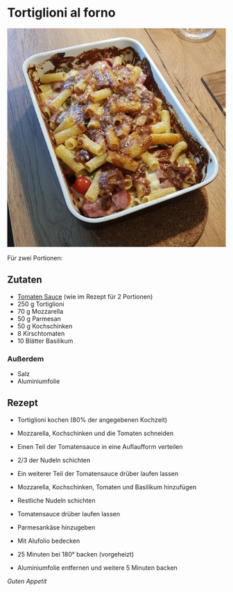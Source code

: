 # Tortiglioni al forno

![img](imgs/Tortiglioni_al_forno.jpg)

Für zwei Portionen:

## Zutaten
- [Tomaten Sauce](Tomaten_Sauce.md) (wie im Rezept für 2 Portionen)
- 250 g Tortiglioni
- 70 g Mozzarella
- 50 g Parmesan
- 50 g Kochschinken
- 8 Kirschtomaten
- 10 Blätter Basilikum

### Außerdem
- Salz
- Aluminiumfolie

## Rezept
- Tortiglioni kochen (80% der angegebenen Kochzeit)

- Mozzarella, Kochschinken und die Tomaten schneiden

- Einen Teil der Tomatensauce in eine Auflaufform verteilen

- 2/3 der Nudeln schichten

- Ein weiterer Teil der Tomatensauce drüber laufen lassen

- Mozzarella, Kochschinken, Tomaten und Basilikum hinzufügen

- Restliche Nudeln schichten

- Tomatensauce drüber laufen lassen

- Parmesankäse hinzugeben

- Mit Alufolio bedecken

- 25 Minuten bei 180° backen (vorgeheizt)

- Aluminiumfolie entfernen und weitere 5 Minuten backen

*Guten Appetit*

